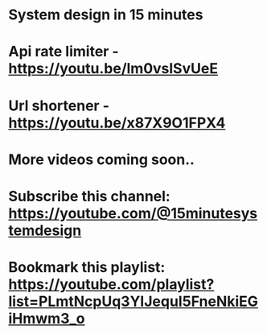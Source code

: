 # System design in 15 minutes 

# Api rate limiter - https://youtu.be/lm0vslSvUeE
# Url shortener - https://youtu.be/x87X9O1FPX4

# More videos coming soon..
# Subscribe this channel: https://youtube.com/@15minutesystemdesign
# Bookmark this playlist: https://youtube.com/playlist?list=PLmtNcpUq3YIJequI5FneNkiEGiHmwm3_o
